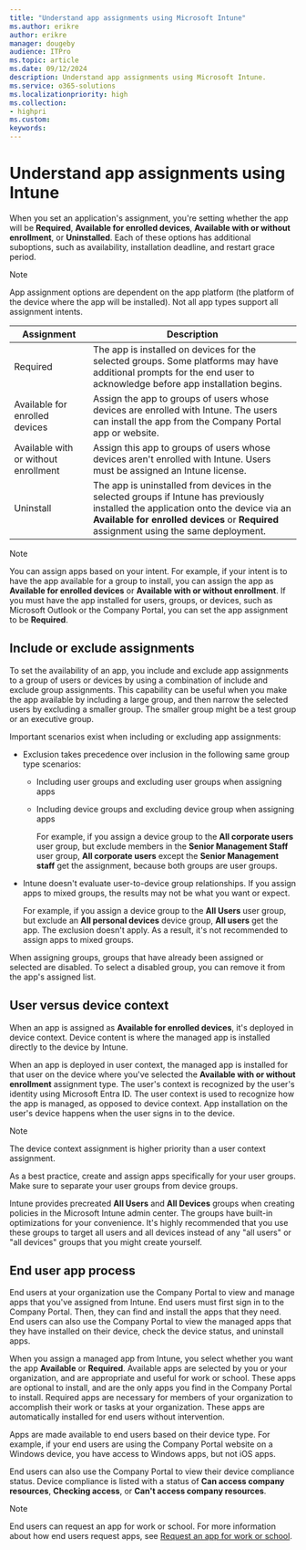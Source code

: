 ```yaml
---
title: "Understand app assignments using Microsoft Intune"
ms.author: erikre
author: erikre
manager: dougeby
audience: ITPro
ms.topic: article
ms.date: 09/12/2024
description: Understand app assignments using Microsoft Intune.
ms.service: o365-solutions
ms.localizationpriority: high
ms.collection:
- highpri
ms.custom:
keywords:
---
```


# Understand app assignments using Intune

When you set an application's assignment, you're setting whether the app will be **Required**, **Available for enrolled devices**, **Available with or without enrollment**, or **Uninstalled**. Each of these options has additional suboptions, such as availability, installation deadline, and restart grace period.

> [!NOTE]
> App assignment options are dependent on the app platform (the platform of the device where the app will be installed). Not all app types support all assignment intents.

| Assignment | Description |
|---|---|
| Required | The app is installed on devices for the selected groups. Some platforms may have additional prompts for the end user to acknowledge before app installation begins. |
| Available for enrolled devices | Assign the app to groups of users whose devices are enrolled with Intune. The users can install the app from the Company Portal app or website. |
| Available with or without enrollment | Assign this app to groups of users whose devices aren't enrolled with Intune. Users must be assigned an Intune license. |
| Uninstall | The app is uninstalled from devices in the selected groups if Intune has previously installed the application onto the device via an **Available for enrolled devices** or **Required** assignment using the same deployment.  |

> [!NOTE]
> You can assign apps based on your intent. For example, if your intent is to have the app available for a group to install, you can assign the app as **Available for enrolled devices** or **Available with or without enrollment**. If you must have the app installed for users, groups, or devices, such as Microsoft Outlook or the Company Portal, you can set the app assignment to be **Required**.

## Include or exclude assignments

To set the availability of an app, you include and exclude app assignments to a group of users or devices by using a combination of include and exclude group assignments. This capability can be useful when you make the app available by including a large group, and then narrow the selected users by excluding a smaller group. The smaller group might be a test group or an executive group.

Important scenarios exist when including or excluding app assignments:

- Exclusion takes precedence over inclusion in the following same group type scenarios:
  - Including user groups and excluding user groups when assigning apps
  - Including device groups and excluding device group when assigning apps

    For example, if you assign a device group to the **All corporate users** user group, but exclude members in the **Senior Management Staff** user group, **All corporate users** except the **Senior Management staff** get the assignment, because both groups are user groups.

- Intune doesn't evaluate user-to-device group relationships. If you assign apps to mixed groups, the results may not be what you want or expect.

    For example, if you assign a device group to the **All Users** user group, but exclude an **All personal devices** device group, **All users** get the app. The exclusion doesn't apply. As a result, it's not recommended to assign apps to mixed groups.

When assigning groups, groups that have already been assigned or selected are disabled. To select a disabled group, you can remove it from the app's assigned list.

## User versus device context

When an app is assigned as **Available for enrolled devices**, it's deployed in device context. Device content is where the managed app is installed directly to the device by Intune.

When an app is deployed in user context, the managed app is installed for that user on the device where you've selected the **Available with or without enrollment** assignment type. The user's context is recognized by the user's identity using Microsoft Entra ID. The user context is used to recognize how the app is managed, as opposed to device context. App installation on the user's device happens when the user signs in to the device.

> [!NOTE]
> The device context assignment is higher priority than a user context assignment.

As a best practice, create and assign apps specifically for your user groups. Make sure to separate your user groups from device groups.

Intune provides precreated **All Users** and **All Devices** groups when creating policies in the Microsoft Intune admin center. The groups have built-in optimizations for your convenience. It's highly recommended that you use these groups to target all users and all devices instead of any "all users" or "all devices" groups that you might create yourself.

## End user app process

End users at your organization use the Company Portal to view and manage apps that you've assigned from Intune. End users must first sign in to the Company Portal. Then, they can find and install the apps that they need. End users can also use the Company Portal to view the managed apps that they have installed on their device, check the device status, and uninstall apps.

When you assign a managed app from Intune, you select whether you want the app **Available** or **Required**. Available apps are selected by you or your organization, and are appropriate and useful for work or school. These apps are optional to install, and are the only apps you find in the Company Portal to install. Required apps are necessary for members of your organization to accomplish their work or tasks at your organization. These apps are automatically installed for end users without intervention.

Apps are made available to end users based on their device type. For example, if your end users are using the Company Portal website on a Windows device, you have access to Windows apps, but not iOS apps.

End users can also use the Company Portal to view their device compliance status. Device compliance is listed with a status of **Can access company resources**, **Checking access**, or **Can't access company resources**.

> [!NOTE]
> End users can request an app for work or school. For more information about how end users request apps, see [Request an app for work or school](/mem/intune/user-help/install-apps-cpapp-windows#request-an-app-for-work-or-school).
